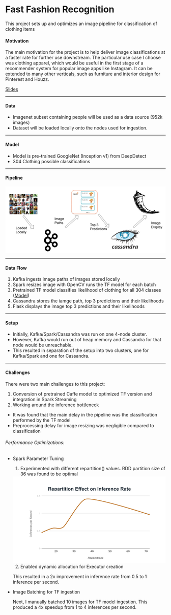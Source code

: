# Fast Fashion Recognition

This project sets up and optimizes an image pipeline for classification of clothing items

#### Motivation

The main motivation for the project is to help deliver image classifications at a faster rate for further use downstream. The particular use case I choose was clothing apparel, which would be useful in the first stage of a recommender system for popular image apps like Instagram. It can be extended to many other verticals, such as furniture and interior design for Pinterest and Houzz.

[Slides](http://bit.ly/fashion-ppt)

<hr/>

#### Data

* Imagenet subset containing people will be used as a data source (952k images)
* Dataset will be loaded locally onto the nodes used for ingestion.

<hr/>

#### Model

* Model is pre-trained GoogleNet (Inception v1) from DeepDetect
* 304 Clothing possible classifications

<hr/>

#### Pipeline

![Image Pipeline](https://raw.githubusercontent.com/VincentYing/fashion-pipeline/master/images/data-pipeline.png)

<hr/>

#### Data Flow

1. Kafka ingests image paths of images stored locally
2. Spark resizes image with OpenCV runs the TF model for each batch
3. Pretrained TF model classifies likelihood of clothing for all 304 classes ([Model](https://www.deepdetect.com/applications/model/))
4. Cassandra stores the iamge path, top 3 predictions and their likelihoods
5. Flask displays the image top 3 predictions and their likelihoods

<hr/>

#### Setup

* Initially, Kafka/Spark/Cassandra was run on one 4-node cluster.
* However, Kafka would run out of heap memory and Cassandra for that node would be unreachable.
* This resulted in separation of the setup into two clusters, one for Kafka/Spark and one for Cassandra.

<hr/>

#### Challenges

There were two main challenges to this project:
1. Conversion of pretrained Caffe model to optimized TF version and integration in Spark Streaming
2. Working around the inference bottleneck
  * It was found that the main delay in the pipeline was the classification performed by the TF model
  * Preprocessing delay for image resizing was negligible compared to classification

###### Performance Optimizations:

* Spark Parameter Tuning

  1. Experimented with different repartition() values. RDD partition size of 36 was found to be optimal
    <img src="https://raw.githubusercontent.com/VincentYing/fashion-pipeline/master/images/repartition.png" width="480" height="270">

  2. Enabled dynamic allocation for Executor creation

  This resulted in a 2x improvement in inference rate from 0.5 to 1 inference per second.

* Image Batching for TF ingestion

  Next, I manually batched 10 images for TF model ingestion. This produced a 4x speedup from 1 to 4 inferences per second.
